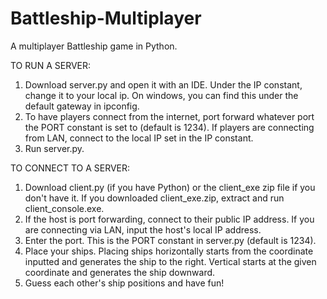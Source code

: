# Battleship-Multiplayer

A multiplayer Battleship game in Python.

TO RUN A SERVER:
1. Download server.py and open it with an IDE. Under the IP constant, change it to your local ip. On windows, you can find this under the default gateway in ipconfig.
2. To have players connect from the internet, port forward whatever port the PORT constant is set to (default is 1234). If players are connecting from LAN, connect to the local IP set in the IP constant.
3. Run server.py.

TO CONNECT TO A SERVER:
1. Download client.py (if you have Python) or the client_exe zip file if you don't have it. If you downloaded client_exe.zip, extract and run client_console.exe.
2. If the host is port forwarding, connect to their public IP address. If you are connecting via LAN, input the host's local IP address.
3. Enter the port. This is the PORT constant in server.py (default is 1234).
4. Place your ships. Placing ships horizontally starts from the coordinate inputted and generates the ship to the right. Vertical starts at the given coordinate and generates the ship downward.
5. Guess each other's ship positions and have fun!
